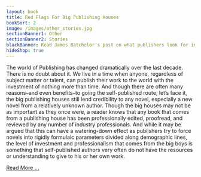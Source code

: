 ```yaml
---
layout: book
title: Red Flags For Big Publishing Houses
bookSort: 2
image: /images/other_stories.jpg
sectionBanner1: Other
sectionBanner2: Stories
blackBanner: Read James Batchelor's post on what publishers look for in manuscripts.
hideShop: true
---
```

The world of Publishing has changed dramatically over the last decade. There is no doubt about it. We live in a time when anyone, regardless of subject matter or talent, can publish their work to the world with the investment of nothing more than time. And though there are often many reasons–and even benefits–to going the self-published route, let’s face it, the big publishing houses still lend credibility to any novel, especially a new novel from a relatively unknown author. Though the big houses may not be as important as they once were, a reader knows that any book that comes from a publishing house has been professionally edited, proofread, and reviewed by any number of industry professionals. And while it may be argued that this can have a watering-down effect as publishers try to force novels into rigidly formulaic parameters divided along demographic lines, the level of investment and professionalism that comes from the big boys is something that self-published authors very often do not have the resources or understanding to give to his or her own work.

[Read More ...](pendantbooks/2014/11/28/red-flags-for-big-publishing-houses.html "Go To Blog Post")
